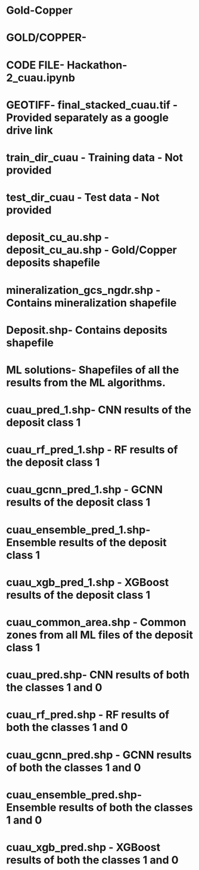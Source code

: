 # Gold-Copper
# GOLD/COPPER-
   
#   CODE FILE- Hackathon-2_cuau.ipynb
#   GEOTIFF- final_stacked_cuau.tif - Provided separately as a google drive link
#   train_dir_cuau - Training data - Not provided
#   test_dir_cuau - Test data - Not provided
#   deposit_cu_au.shp - deposit_cu_au.shp - Gold/Copper deposits shapefile
#   mineralization_gcs_ngdr.shp - Contains mineralization shapefile
#   Deposit.shp- Contains deposits shapefile
#   ML solutions- Shapefiles of all the results from the ML algorithms.
#                 cuau_pred_1.shp- CNN results of the deposit class 1
#                 cuau_rf_pred_1.shp - RF results of the deposit class 1
#                 cuau_gcnn_pred_1.shp - GCNN results of the deposit class 1
#                 cuau_ensemble_pred_1.shp- Ensemble results of the deposit class 1
#                 cuau_xgb_pred_1.shp -  XGBoost results of the deposit class 1
#                 cuau_common_area.shp - Common zones from all ML files of the deposit class 1
#                 cuau_pred.shp- CNN results of both the classes 1 and 0
#                 cuau_rf_pred.shp - RF results of both the classes 1 and 0
#                 cuau_gcnn_pred.shp - GCNN results of both the classes 1 and 0
#                 cuau_ensemble_pred.shp- Ensemble results of both the classes 1 and 0
#                 cuau_xgb_pred.shp -  XGBoost results of both the classes 1 and 0
